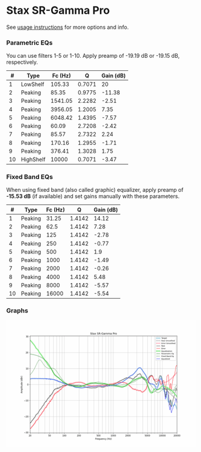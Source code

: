 # Stax SR-Gamma Pro
See [usage instructions](https://github.com/jaakkopasanen/AutoEq#usage) for more options and info.

### Parametric EQs
You can use filters 1-5 or 1-10. Apply preamp of -19.19 dB or -19.15 dB, respectively.

|   # | Type      |   Fc (Hz) |      Q |   Gain (dB) |
|-----|-----------|-----------|--------|-------------|
|   1 | LowShelf  |    105.33 | 0.7071 |       20    |
|   2 | Peaking   |     85.35 | 0.9775 |      -11.38 |
|   3 | Peaking   |   1541.05 | 2.2282 |       -2.51 |
|   4 | Peaking   |   3956.05 | 1.2005 |        7.35 |
|   5 | Peaking   |   6048.42 | 1.4395 |       -7.57 |
|   6 | Peaking   |     60.09 | 2.7208 |       -2.42 |
|   7 | Peaking   |     85.57 | 2.7322 |        2.24 |
|   8 | Peaking   |    170.16 | 1.2955 |       -1.71 |
|   9 | Peaking   |    376.41 | 1.3028 |        1.75 |
|  10 | HighShelf |  10000    | 0.7071 |       -3.47 |

### Fixed Band EQs
When using fixed band (also called graphic) equalizer, apply preamp of **-15.53 dB** (if available) and set gains manually with these parameters.

|   # | Type    |   Fc (Hz) |      Q |   Gain (dB) |
|-----|---------|-----------|--------|-------------|
|   1 | Peaking |     31.25 | 1.4142 |       14.12 |
|   2 | Peaking |     62.5  | 1.4142 |        7.28 |
|   3 | Peaking |    125    | 1.4142 |       -2.78 |
|   4 | Peaking |    250    | 1.4142 |       -0.77 |
|   5 | Peaking |    500    | 1.4142 |        1.9  |
|   6 | Peaking |   1000    | 1.4142 |       -1.49 |
|   7 | Peaking |   2000    | 1.4142 |       -0.26 |
|   8 | Peaking |   4000    | 1.4142 |        5.48 |
|   9 | Peaking |   8000    | 1.4142 |       -5.57 |
|  10 | Peaking |  16000    | 1.4142 |       -5.54 |

### Graphs
![](./Stax%20SR-Gamma%20Pro.png)
